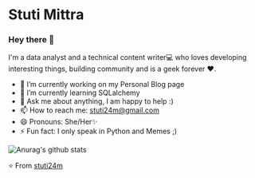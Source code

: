 # Stuti Mittra

### Hey there 👋
I'm a data analyst and a technical content writer💻 who loves developing interesting things, building community and is a geek forever ❤.




  - 🔭 I’m currently working on my Personal Blog page
  - 🌱 I’m currently learning SQLalchemy
  - 💬 Ask me about anything, I am happy to help :)
  - 📫 How to reach me: stuti24m@gmail.com
  - 😄 Pronouns: She/Her✨
  - ⚡ Fun fact: I only speak in Python and Memes ;)
  
  
  
  
 ![Anurag's github stats](https://github-readme-stats.vercel.app/api?username=stuti24m&show_icons=true&theme=tokyonight)
  
  
  
  

⭐ From <a href ="https://github.com/stuti24m" > stuti24m </a>
